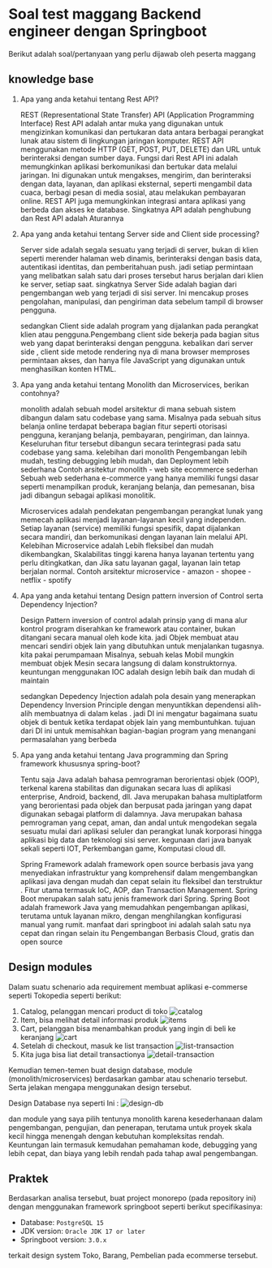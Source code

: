 # Soal test maggang Backend engineer dengan Springboot

Berikut adalah soal/pertanyaan yang perlu dijawab oleh peserta maggang

## knowledge base

1. Apa yang anda ketahui tentang Rest API?

    REST (Representational State Transfer) API (Application Programming Interface) Rest API adalah antar muka yang digunakan untuk mengizinkan komunikasi dan pertukaran data antara berbagai perangkat lunak atau sistem di lingkungan jaringan komputer.
    REST API menggunakan metode HTTP (GET, POST, PUT, DELETE) dan URL untuk berinteraksi dengan sumber daya.
    Fungsi dari Rest API ini adalah memungkinkan aplikasi berkomunikasi dan bertukar data melalui jaringan. Ini digunakan untuk mengakses, mengirim, dan berinteraksi dengan data, layanan, dan aplikasi eksternal, seperti mengambil data cuaca, berbagi pesan di media sosial, atau melakukan pembayaran online. REST API juga memungkinkan integrasi antara aplikasi yang berbeda dan akses ke database.
    Singkatnya API adalah penghubung dan Rest API adalah Aturannya 

2. Apa yang anda ketahui tentang Server side and Client side processing?

    Server side adalah segala sesuatu yang terjadi di server, bukan di klien seperti merender halaman web dinamis, berinteraksi dengan basis data, autentikasi identitas, dan pemberitahuan push. jadi setiap permintaan yang melibatkan salah satu dari proses tersebut harus berjalan dari klien ke server, setiap saat. singkatnya Server Side adalah bagian dari pengembangan web yang terjadi di sisi server. Ini mencakup proses pengolahan, manipulasi, dan pengiriman data sebelum tampil di browser pengguna.

    sedangkan  Client side adalah program yang dijalankan pada perangkat klien atau pengguna.Pengembang client side bekerja pada bagian situs web yang dapat berinteraksi dengan pengguna.
    kebalikan dari server side , client side metode rendering nya di mana browser memproses permintaan akses, dan hanya file JavaScript yang digunakan untuk menghasilkan konten HTML.

3. Apa yang anda ketahui tentang Monolith dan Microservices, berikan contohnya?

    monolith adalah sebuah model arsitektur di mana sebuah sistem dibangun dalam satu codebase yang sama. Misalnya pada sebuah situs belanja online terdapat beberapa bagian fitur seperti otorisasi pengguna, keranjang belanja, pembayaran, pengiriman, dan lainnya. Keseluruhan fitur tersebut dibangun secara terintegrasi pada satu codebase yang sama.
    kelebihan dari monolith Pengembangan lebih mudah, testing debugging lebih mudah, dan Deployment lebih sederhana
        Contoh arsitektur monolith
        - web site ecommerce sederhan
            Sebuah web sederhana e-commerce yang hanya memiliki fungsi dasar seperti menampilkan produk, keranjang belanja, dan pemesanan, bisa jadi dibangun sebagai aplikasi monolitik.

    Microservices adalah pendekatan pengembangan perangkat lunak yang memecah aplikasi menjadi layanan-layanan kecil yang independen. Setiap layanan (service) memiliki fungsi spesifik, dapat dijalankan secara mandiri, dan berkomunikasi dengan layanan lain melalui API.
    Kelebihan Microservice adalah Lebih fleksibel dan mudah dikembangkan, Skalabilitas tinggi karena hanya layanan tertentu yang perlu ditingkatkan, dan Jika satu layanan gagal, layanan lain tetap berjalan normal.
        Contoh arsitektur microservice
            - amazon
            - shopee
            - netflix
            - spotify

4. Apa yang anda ketahui tentang Design pattern inversion of Control serta Dependency Injection?

    Design Pattern inversion of control adalah prinsip yang di mana alur kontrol program diserahkan ke framework atau container, bukan ditangani secara manual oleh kode kita. jadi Objek membuat atau mencari sendiri objek lain yang dibutuhkan untuk menjalankan tugasnya. kita pakai perumpamaan Misalnya, sebuah kelas Mobil mungkin membuat objek Mesin secara langsung di dalam konstruktornya. 
    keuntungan menggunakan IOC adalah design lebih baik dan mudah di maintain

    sedangkan Depedency Injection adalah pola desain yang menerapkan Dependency Inversion Principle dengan menyuntikkan dependensi alih-alih membuatnya di dalam kelas . jadi DI ini mengatur bagaimana suatu objek di bentuk ketika terdapat objek lain yang membuntuhkan. tujuan dari DI ini untuk memisahkan bagian-bagian program yang menangani permasalahan yang berbeda

5. Apa yang anda ketahui tentang Java programming dan Spring framework khususnya spring-boot?

    Tentu saja Java adalah bahasa pemrograman berorientasi objek (OOP), terkenal karena stabilitas dan digunakan secara luas di aplikasi enterprise, Android, backend, dll.
    Java merupakan bahasa multiplatform yang berorientasi pada objek dan berpusat pada jaringan yang dapat digunakan sebagai platform di dalamnya. Java merupakan bahasa pemrograman yang cepat, aman, dan andal untuk mengodekan segala sesuatu mulai dari aplikasi seluler dan perangkat lunak korporasi hingga aplikasi big data dan teknologi sisi server.
    kegunaan dari java banyak sekali seperti IOT, Perkembangan game, Komputasi cloud dll.

    Spring Framework adalah framework open  source berbasis java yang menyediakan infrastruktur yang komprehensif dalam mengembangkan aplikasi java dengan mudah dan cepat selain itu fleksibel dan terstruktur . Fitur utama termasuk IoC, AOP, dan Transaction Management.
    Spring Boot merupakan salah satu jenis framework dari Spring. Spring Boot adalah framework Java yang memudahkan pengembangan aplikasi, terutama untuk layanan mikro, dengan menghilangkan konfigurasi manual yang rumit.
    manfaat dari springboot ini adalah salah satu nya cepat dan ringan selain itu Pengembangan Berbasis Cloud, gratis dan open source


## Design modules

Dalam suatu schenario ada requirement membuat aplikasi e-commerse seperti Tokopedia seperti berikut:

1. Catalog, pelanggan mencari product di toko
    ![catalog](imgs/catalog.png)
2. Item, bisa melihat detail informasi produk
    ![items](imgs/item.png)
3. Cart, pelanggan bisa menambahkan produk yang ingin di beli ke keranjang
    ![cart](imgs/cart.png)
4. Setelah di checkout, masuk ke list transaction
    ![list-transaction](imgs/list-transaction.png)
5. Kita juga bisa liat detail transactionya
    ![detail-transaction](imgs/detail-transaction.png)

Kemudian temen-temen buat design database, module (monolith/microservices) berdasarkan gambar atau schenario tersebut. Serta jelakan mengapa menggunakan design tersebut.

Design Database nya seperti Ini : 
![design-db](design_database/design_db.png)

dan module yang saya pilih tentunya monolith karena kesederhanaan dalam pengembangan, pengujian, dan penerapan, terutama untuk proyek skala kecil hingga menengah dengan kebutuhan kompleksitas rendah. Keuntungan lain termasuk kemudahan pemahaman kode, debugging yang lebih cepat, dan biaya yang lebih rendah pada tahap awal pengembangan. 

## Praktek

Berdasarkan analisa tersebut, buat project monorepo (pada repository ini) dengan menggunakan framework springboot seperti berikut specifikasinya:

- Database: `PostgreSQL 15`
- JDK version: `Oracle JDK 17 or later`
- Springboot version: `3.0.x`

terkait design system Toko, Barang, Pembelian pada ecommerse tersebut.